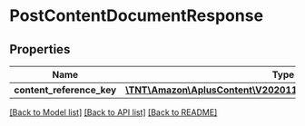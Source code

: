 # PostContentDocumentResponse

## Properties
Name | Type | Description | Notes
------------ | ------------- | ------------- | -------------
**content_reference_key** | [**\TNT\Amazon\AplusContent\V20201101\Model\ContentReferenceKey**](ContentReferenceKey.md) |  | 

[[Back to Model list]](../README.md#documentation-for-models) [[Back to API list]](../README.md#documentation-for-api-endpoints) [[Back to README]](../README.md)


